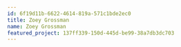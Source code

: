 ```yaml
---
id: 6f19d11b-6622-4614-819a-571c1bde2ec0
title: Zoey Grossman
name: Zoey Grossman
featured_project: 137ff339-150d-445d-be99-38a7db3dc703
---
```

